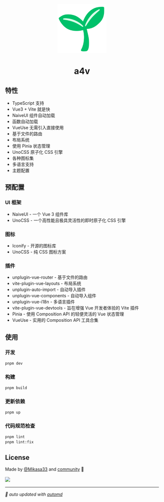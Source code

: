 <div align="center">
  <a href="https://github.com/Mikasa33/a4v">
    <img alt="A4v Logo" width="160" src="./apps/web/public/logo.svg">
  </a>
  <h1>a4v</h1>
</div>

## 特性

- TypeScript 支持
- Vue3 + Vite 就是快
- NaiveUI 组件自动加载
- 函数自动加载
- VueUse 无需引入直接使用
- 基于文件的路由
- 布局系统
- 使用 Pinia 状态管理
- UnoCSS 原子化 CSS 引擎
- 各种图标集
- 多语言支持
- 主题配置

## 预配置

### UI 框架

- NaiveUI - 一个 Vue 3 组件库
- UnoCSS - 一个高性能且极具灵活性的即时原子化 CSS 引擎

### 图标

- Iconify - 开源的图标库
- UnoCSS - 纯 CSS 图标方案

### 插件

- unplugin-vue-router - 基于文件的路由
- vite-plugin-vue-layouts - 布局系统
- unplugin-auto-import - 自动导入插件
- unplugin-vue-components - 自动导入组件
- unplugin-vue-i18n - 多语言插件
- vite-plugin-vue-devtools - 旨在增强 Vue 开发者体验的 Vite 插件
- Pinia - 使用 Composition API 的轻便灵活的 Vue 状态管理
- VueUse - 实用的 Composition API 工具合集

## 使用

### 开发

```bash
pnpm dev
```

### 构建

```bash
pnpm build
```

### 更新依赖

```bash
pnpm up
```

### 代码规范检查

```bash
pnpm lint
pnpm lint:fix
```

## License

<!-- automd:contributors author="Mikasa33" -->

Made by [@Mikasa33](https://github.com/Mikasa33) and [community](https://github.com/Mikasa33/a4v/graphs/contributors) 💛
<br><br>
<a href="https://github.com/Mikasa33/a4v/graphs/contributors">
<img src="https://contrib.rocks/image?repo=Mikasa33/a4v" />
</a>

<!-- /automd -->

<!-- automd:with-automd -->

---

_🤖 auto updated with [automd](https://automd.unjs.io)_

<!-- /automd -->
